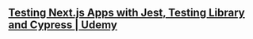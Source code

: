 ## [Testing Next.js Apps with Jest, Testing Library and Cypress | Udemy](https://www.udemy.com/course/nextjs-testing/ "Testing Next.js Apps with Jest, Testing Library and Cypress | Udemy")

